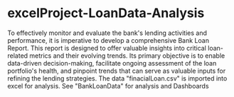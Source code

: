 # excelProject-LoanData-Analysis
To effectively monitor and evaluate the bank's lending activities and performance, it is imperative to develop a comprehensive Bank Loan Report. This report is designed to offer valuable insights into critical loan-related metrics and their evolving trends. Its primary objective is to enable data-driven decision-making, facilitate ongoing assessment of the loan portfolio's health, and pinpoint trends that can serve as valuable inputs for refining the lending strategies. The data "finacialLoan.csv" is imported into excel for analysis. See "BankLoanData" for analysis and Dashboards
